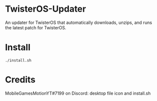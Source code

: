 # TwisterOS-Updater
An updater for TwisterOS that automatically downloads, unzips, and runs the latest patch for TwisterOS.


# Install
`./install.sh`

# Credits
MobileGamesMotionYT#7199 on Discord: desktop file icon and install.sh
